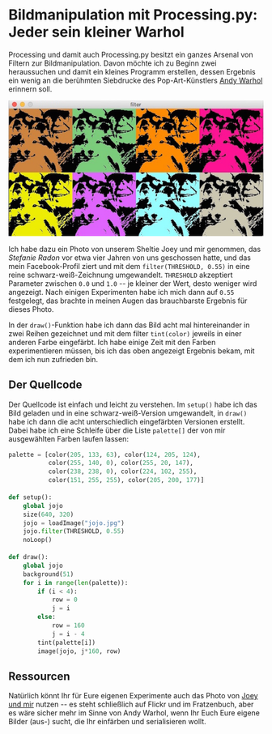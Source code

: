 # Bildmanipulation mit Processing.py: Jeder sein kleiner Warhol

Processing und damit auch Processing.py besitzt ein ganzes Arsenal von Filtern zur Bildmanipulation. Davon möchte ich zu Beginn zwei heraussuchen und damit ein kleines Programm erstellen, dessen Ergebnis ein wenig an die berühmten Siebdrucke des Pop-Art-Künstlers [Andy Warhol](https://de.wikipedia.org/wiki/Andy_Warhol) erinnern soll.

![Warhol like](images/warhollike.jpg)

Ich habe dazu ein Photo von unserem Sheltie Joey und mir genommen, das *Stefanie Radon* vor etwa vier Jahren von uns geschossen hatte, und das mein Facebook-Profil ziert und mit dem `filter(THRESHOLD, 0.55)` in eine reine schwarz-weiß-Zeichnung umgewandelt. `THRESHOLD` akzeptiert Parameter zwischen `0.0` und `1.0` -- je kleiner der Wert, desto weniger wird angezeigt. Nach einigen Experimenten habe ich mich dann auf `0.55` festgelegt, das brachte in meinen Augen das brauchbarste Ergebnis für dieses Photo.

In der `draw()`-Funktion habe ich dann das Bild acht mal hintereinander in zwei Reihen gezeichnet und mit dem filter `tint(color)` jeweils in einer anderen Farbe eingefärbt. Ich habe einige Zeit mit den Farben experimentieren müssen, bis ich das oben angezeigt Ergebnis bekam, mit dem ich nun zufrieden bin.

## Der Quellcode

Der Quellcode ist einfach und leicht zu verstehen. Im `setup()` habe ich das Bild geladen und in eine schwarz-weiß-Version umgewandelt, in `draw()` habe ich dann die acht unterschiedlich eingefärbten Versionen erstellt. Dabei habe ich eine Schleife über die Liste `palette[]` der von mir ausgewählten Farben laufen lassen:

~~~python
palette = [color(205, 133, 63), color(124, 205, 124),
           color(255, 140, 0), color(255, 20, 147),
           color(238, 238, 0), color(224, 102, 255),
           color(151, 255, 255), color(205, 200, 177)]

def setup():
    global jojo
    size(640, 320)
    jojo = loadImage("jojo.jpg")
    jojo.filter(THRESHOLD, 0.55)
    noLoop()

def draw():
    global jojo
    background(51)
    for i in range(len(palette)):
        if (i < 4):
            row = 0
            j = i
        else:
            row = 160
            j = i - 4
        tint(palette[i])
        image(jojo, j*160, row)
~~~

## Ressourcen

Natürlich könnt Ihr für Eure eigenen Experimente auch das Photo von [Joey und mir](https://www.flickr.com/photos/schockwellenreiter/7780799276/) nutzen -- es steht schließlich auf Flickr und im Fratzenbuch, aber es wäre sicher mehr im Sinne von Andy Warhol, wenn Ihr Euch Eure eigene Bilder (aus-) sucht, die Ihr einfärben und serialisieren wollt.
